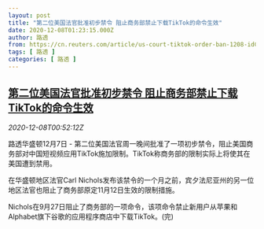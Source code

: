 ```yaml
---
layout: post
title: "第二位美国法官批准初步禁令 阻止商务部禁止下载TikTok的命令生效"
date: 2020-12-08T01:23:15.000Z
author: 路透
from: https://cn.reuters.com/article/us-court-tiktok-order-ban-1208-idCNKBS28I04P
tags: [ 路透 ]
categories: [ 路透 ]
---
```

<!--1607390595000-->
[第二位美国法官批准初步禁令 阻止商务部禁止下载TikTok的命令生效](https://cn.reuters.com/article/us-court-tiktok-order-ban-1208-idCNKBS28I04P)
------

<div>
<div><i>2020-12-08T00:52:12Z</i></div><p>路透华盛顿12月7日 - 第二位美国法官周一晚间批准了一项初步禁令，阻止美国商务部对中国短视频应用TikTok施加限制。TikTok称商务部的限制实际上将使其在美国遭到禁用。</p><p>在华盛顿地区法官Carl Nichols发布该禁令的一个月之前，宾夕法尼亚州的另一位地区法官也阻止了商务部原定11月12日生效的限制措施。</p><p>Nichols在9月27日阻止了商务部的一项命令，该项命令禁止新用户从苹果和Alphabet旗下谷歌的应用程序商店中下载TikTok。(完)</p>
</div>
